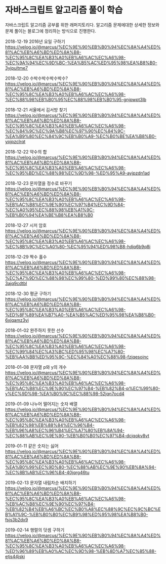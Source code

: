 # 자바스크립트 알고리즘 풀이 학습 

자바스크립트 알고리즘 공부를 위한 래퍼지토리다.
알고리즘 문제에대한 상세한 정보와 문제 풀이는 블로그에 정리하는 방식으로 진행한다.

2018-12-19
2016년 요일 구하기
https://velog.io/@marcus/%EC%9E%90%EB%B0%94%EC%8A%A4%ED%81%AC%EB%A6%BD%ED%8A%B8-%EC%95%8C%EA%B3%A0%EB%A6%AC%EC%A6%98-%EC%9A%94%EC%9D%BC-%EA%B5%AC%ED%95%98%EA%B8%B0-3yjpultme7

2018-12-20
수박수박수박수박수?
https://velog.io/@marcus/%EC%9E%90%EB%B0%94%EC%8A%A4%ED%81%AC%EB%A6%BD%ED%8A%B8-%EC%95%8C%EA%B3%A0%EB%A6%AC%EC%A6%98-%EC%88%98%EB%B0%95%EC%88%98%EB%B0%95-gnjpwpt3lb

2018-12-21
서울에서 김서방 찾기
https://velog.io/@marcus/%EC%9E%90%EB%B0%94%EC%8A%A4%ED%81%AC%EB%A6%BD%ED%8A%B8-%EC%95%8C%EA%B3%A0%EB%A6%AC%EC%A6%98-%EC%84%9C%EC%9A%B8%EC%97%90%EC%84%9C-%EA%B9%80%EC%84%9C%EB%B0%A9-%EC%B0%BE%EA%B8%B0-ypjpzclrqt

2018-12-22
약수의 합
https://velog.io/@marcus/%EC%9E%90%EB%B0%94%EC%8A%A4%ED%81%AC%EB%A6%BD%ED%8A%B8-%EC%95%8C%EA%B3%A0%EB%A6%AC%EC%A6%98-%EC%95%BD%EC%88%98%EC%9D%98-%ED%95%A9-ayjpzdn1ad

2018-12-23
문자열을 정수로 바꾸기
https://velog.io/@marcus/%EC%9E%90%EB%B0%94%EC%8A%A4%ED%81%AC%EB%A6%BD%ED%8A%B8-%EC%95%8C%EA%B3%A0%EB%A6%AC%EC%A6%98-%EB%AC%B8%EC%9E%90%EC%97%B4%EC%9D%84-%EC%A0%95%EC%88%98%EB%A1%9C-%EB%B0%94%EA%BE%B8%EA%B8%B0

2018-12-27
시저 암호
https://velog.io/@marcus/%EC%9E%90%EB%B0%94%EC%8A%A4%ED%81%AC%EB%A6%BD%ED%8A%B8-%EC%95%8C%EA%B3%A0%EB%A6%AC%EC%A6%98-%EC%8B%9C%EC%A0%80-%EC%95%94%ED%98%B8-hdjq6b9q8i

2018-12-29
짝수 홀수
https://velog.io/@marcus/%EC%9E%90%EB%B0%94%EC%8A%A4%ED%81%AC%EB%A6%BD%ED%8A%B8-%EC%95%8C%EA%B3%A0%EB%A6%AC%EC%A6%98-%EC%A7%9D%EC%88%98%EC%99%80-%ED%99%80%EC%88%98-3ajq9cdtbl

2018-12-30
평균 구하기
https://velog.io/@marcus/%EC%9E%90%EB%B0%94%EC%8A%A4%ED%81%AC%EB%A6%BD%ED%8A%B8-%EC%95%8C%EA%B3%A0%EB%A6%AC%EC%A6%98-%ED%8F%89%EA%B7%A0-%EA%B5%AC%ED%95%98%EA%B8%B0-6xjqamz3yi

2018-01-02
완주하지 못한 선수
https://velog.io/@marcus/%EC%9E%90%EB%B0%94%EC%8A%A4%ED%81%AC%EB%A6%BD%ED%8A%B8-%EC%95%8C%EA%B3%A0%EB%A6%AC%EC%A6%98-%EC%99%84%EC%A3%BC%ED%95%98%EC%A7%80-%EB%AA%BB%ED%95%9C-%EC%84%A0%EC%88%98-fzjqesoinc

2018-01-08
문자열 p와 y의 개수
https://velog.io/@marcus/%EC%9E%90%EB%B0%94%EC%8A%A4%ED%81%AC%EB%A6%BD%ED%8A%B8-%EC%95%8C%EA%B3%A0%EB%A6%AC%EC%A6%98-%EB%AC%B8%EC%9E%90%EC%97%B4-%EB%82%B4-p%EC%99%80-y%EC%9D%98-%EA%B0%9C%EC%88%98-52jqn7ocd4

2019-01-09
나누어 떨어지는 숫자 배열
https://velog.io/@marcus/%EC%9E%90%EB%B0%94%EC%8A%A4%ED%81%AC%EB%A6%BD%ED%8A%B8-%EC%95%8C%EA%B3%A0%EB%A6%AC%EC%A6%98-%EB%82%98%EB%88%84%EC%96%B4-%EB%96%A8%EC%96%B4%EC%A7%80%EB%8A%94-%EC%88%AB%EC%9E%90-%EB%B0%B0%EC%97%B4-dcjqokv8vt

2019-01-11
같은 숫자는 싫어
https://velog.io/@marcus/%EC%9E%90%EB%B0%94%EC%8A%A4%ED%81%AC%EB%A6%BD%ED%8A%B8-%EC%95%8C%EA%B3%A0%EB%A6%AC%EC%A6%98-%EA%B0%99%EC%9D%80-%EC%88%AB%EC%9E%90%EB%8A%94-%EC%8B%AB%EC%96%B4-40jqrg46tu

2019-02-13
문자열 내림차순 배치하기
https://velog.io/@marcus/%EC%9E%90%EB%B0%94%EC%8A%A4%ED%81%AC%EB%A6%BD%ED%8A%B8-%EC%95%8C%EA%B3%A0%EB%A6%AC%EC%A6%98-%EB%AC%B8%EC%9E%90%EC%97%B4-%EB%82%B4%EB%A6%BC%EC%B0%A8%EC%88%9C%EC%9C%BC%EB%A1%9C-%EB%B0%B0%EC%B9%98%ED%95%98%EA%B8%B0-fsjs3b2dx9

2019-02-14
행렬의 덧셈 구하기
https://velog.io/@marcus/%EC%9E%90%EB%B0%94%EC%8A%A4%ED%81%AC%EB%A6%BD%ED%8A%B8-%EC%95%8C%EA%B3%A0%EB%A6%AC%EC%A6%98-%ED%96%89%EB%A0%AC%EC%9D%98-%EB%8D%A7%EC%85%88-etjs44jski
